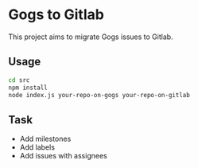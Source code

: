 # Gogs to Gitlab

This project aims to migrate Gogs issues to Gitlab.

## Usage
```bash
cd src
npm install
node index.js your-repo-on-gogs your-repo-on-gitlab
```

## Task
- Add milestones
- Add labels
- Add issues with assignees
